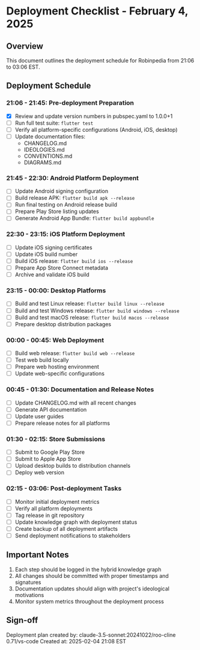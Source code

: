 # Deployment Checklist - February 4, 2025

## Overview
This document outlines the deployment schedule for Robinpedia from 21:06 to 03:06 EST.

## Deployment Schedule

### 21:06 - 21:45: Pre-deployment Preparation
- [X] Review and update version numbers in pubspec.yaml to 1.0.0+1
- [ ] Run full test suite: `flutter test`
- [ ] Verify all platform-specific configurations (Android, iOS, desktop)
- [ ] Update documentation files:
  - CHANGELOG.md
  - IDEOLOGIES.md
  - CONVENTIONS.md
  - DIAGRAMS.md

### 21:45 - 22:30: Android Platform Deployment
- [ ] Update Android signing configuration
- [ ] Build release APK: `flutter build apk --release`
- [ ] Run final testing on Android release build
- [ ] Prepare Play Store listing updates
- [ ] Generate Android App Bundle: `flutter build appbundle`

### 22:30 - 23:15: iOS Platform Deployment
- [ ] Update iOS signing certificates
- [ ] Update iOS build number
- [ ] Build iOS release: `flutter build ios --release`
- [ ] Prepare App Store Connect metadata
- [ ] Archive and validate iOS build

### 23:15 - 00:00: Desktop Platforms
- [ ] Build and test Linux release: `flutter build linux --release`
- [ ] Build and test Windows release: `flutter build windows --release`
- [ ] Build and test macOS release: `flutter build macos --release`
- [ ] Prepare desktop distribution packages

### 00:00 - 00:45: Web Deployment
- [ ] Build web release: `flutter build web --release`
- [ ] Test web build locally
- [ ] Prepare web hosting environment
- [ ] Update web-specific configurations

### 00:45 - 01:30: Documentation and Release Notes
- [ ] Update CHANGELOG.md with all recent changes
- [ ] Generate API documentation
- [ ] Update user guides
- [ ] Prepare release notes for all platforms

### 01:30 - 02:15: Store Submissions
- [ ] Submit to Google Play Store
- [ ] Submit to Apple App Store
- [ ] Upload desktop builds to distribution channels
- [ ] Deploy web version

### 02:15 - 03:06: Post-deployment Tasks
- [ ] Monitor initial deployment metrics
- [ ] Verify all platform deployments
- [ ] Tag release in git repository
- [ ] Update knowledge graph with deployment status
- [ ] Create backup of all deployment artifacts
- [ ] Send deployment notifications to stakeholders

## Important Notes
1. Each step should be logged in the hybrid knowledge graph
2. All changes should be committed with proper timestamps and signatures
3. Documentation updates should align with project's ideological motivations
4. Monitor system metrics throughout the deployment process

## Sign-off
Deployment plan created by: claude-3.5-sonnet:20241022/roo-cline 0.71/vs-code
Created at: 2025-02-04 21:08 EST